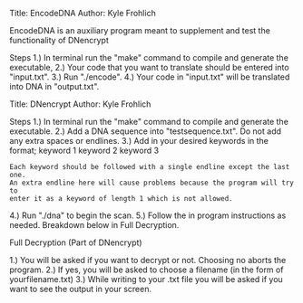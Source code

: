 Title: EncodeDNA
Author: Kyle Frohlich

EncodeDNA is an auxiliary program meant to supplement and test the functionality of
DNencrypt

Steps
1.) In terminal run the "make" command to compile and generate the executable,
2.) Your code that you want to translate should be entered into "input.txt".
3.) Run "./encode".
4.) Your code in "input.txt" will be translated into DNA in "output.txt".



Title: DNencrypt
Author: Kyle Frohlich

Steps
1.) In terminal run the "make" command to compile and generate the executable.
2.) Add a DNA sequence into "testsequence.txt". Do not add any extra spaces or endlines.
3.) Add in your desired keywords in the format;
    keyword 1
    keyword 2
    keyword 3

    Each keyword should be followed with a single endline except the last one.
    An extra endline here will cause problems because the program will try to
    enter it as a keyword of length 1 which is not allowed.
4.) Run "./dna" to begin the scan.
5.) Follow the in program instructions as needed. Breakdown below in Full Decryption.



Full Decryption (Part of DNencrypt)

1.) You will be asked if you want to decrypt or not. Choosing no aborts the program.
2.) If yes, you will be asked to choose a filename (in the form of yourfilename.txt)
3.) While writing to your .txt file you will be asked if you want to see the output in your screen.